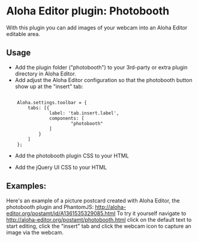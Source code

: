 # Aloha Editor plugin: Photobooth

With this plugin you can add images of your webcam into an Aloha Editor editable area.

## Usage

* Add the plugin folder ("photobooth") to your 3rd-party or extra plugin directory in Aloha Editor.
* Add adjust the Aloha Editor configuration so that the photobooth button show up at the "insert" tab:
<pre><code>
    Aloha.settings.toolbar = {
        tabs: [{
                label: 'tab.insert.label',
                components: [
                        "photobooth"
                ]
            }
        ]
    };
</code></pre>

* Add the photobooth plugin CSS to your HTML
<code><link rel="stylesheet" href="/paht-to-aloha-editor/plugins/extra/photobooth/css/photobooth.css" type="text/css"></code>

* Add the jQuery UI CSS to your HTML
<code><link href="http://code.jquery.com/ui/1.9.0/themes/base/jquery-ui.css" rel="stylesheet" type="text/css" /></code>


## Examples:
Here's an example of a picture postcard created with Aloha Editor, the photobooth plugin and PhantomJS:
http://aloha-editor.org/postamt/id/A1361535329085.html
To try it yourself navigate to http://aloha-editor.org/postamt/photobooth.html click on the default text to start editing, click the "insert" tab and click the webcam icon to capture an image via the webcam.
